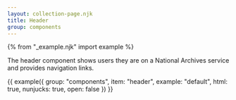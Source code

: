 ```yaml
---
layout: collection-page.njk
title: Header
group: components
---
```


{% from "_example.njk" import example %}

The header component shows users they are on a National Archives service and provides navigation links.

{{ example({ group: "components", item: "header", example: "default", html: true, nunjucks: true, open: false }) }}
